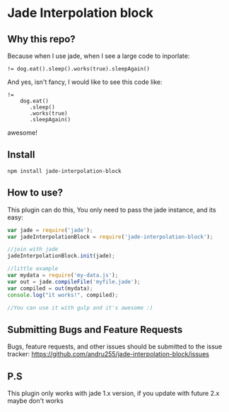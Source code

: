 # Jade Interpolation block

## Why this repo?

Because when I use jade, when I see a large code to inporlate:

```
!= dog.eat().sleep().works(true).sleepAgain()
```

And yes, isn't fancy, I would like to see this code like:

```
!=
    dog.eat()
       .sleep()
       .works(true)
       .sleepAgain()
```

awesome!

## Install

```
npm install jade-interpolation-block
```

## How to use?

This plugin can do this, You only need to pass the jade instance, and its easy:

```javascript
var jade = require('jade');
var jadeInterpolationBlock = require('jade-interpolation-block'); 

//join with jade
jadeInterpolationBlock.init(jade);

//little example
var mydata = require('my-data.js');
var out = jade.compileFile('myfile.jade');
var compiled = out(mydata);
console.log("it works!", compiled);

//You can use it with gulp and it's awesome :)
```

## Submitting Bugs and Feature Requests

Bugs, feature requests, and other issues should be submitted to the issue
tracker: https://github.com/andru255/jade-interpolation-block/issues

## P.S

This plugin only works with jade 1.x version, if you update with future 2.x maybe don't works
